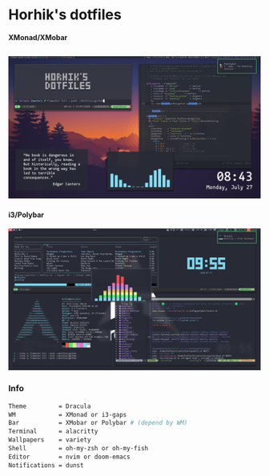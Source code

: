 # Horhik's dotfiles

#### XMonad/XMobar 
![xmonad screenshot](https://raw.githubusercontent.com/Horhik/dotfiles/master/github/xmonad-xmobar.png)
---
#### i3/Polybar
![XMonad/XMobar  screenshot](https://raw.githubusercontent.com/Horhik/dotfiles/master/github/i3-polybar.png)
### Info
``` bash
Theme         = Dracula
WM            = XMonad or i3-gaps
Bar           = XMobar or Polybar # (depend by WM)
Terminal      = alacritty
Wallpapers    = variety
Shell         = oh-my-zsh or oh-my-fish
Editor        = nvim or doom-emacs
Notifications = dunst
```

